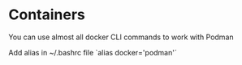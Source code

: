 # Containers

You can use almost all docker CLI commands to work with Podman

Add alias in ~/.bashrc file `alias docker='podman'´
